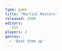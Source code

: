 ```yaml
---
type: game
title: 'Martial Masters'
released: 2000
editors: 
  -IGS
players: 2
genres:
  - 'Beat them up'
---
```

